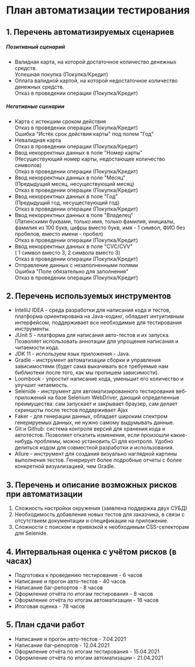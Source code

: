# План автоматизации тестирования

## 1. Перечень автоматизируемых сценариев
 ##### Позитивный сценарий
* Валидная карта, на которой достаточное количество денежных средств.  
 Успешная покупка (Покупка/Кредит)
* Оплата валидной картой, на которой недостаточное количество денежных средств.   
Отказ в проведении операции (Покупка/Кредит)

##### Негативные сценарии
* Карта с истекшим сроком действия   
Отказ в проведении операции (Покупка/Кредит)  
Ошибка "Истёк срок действия карты" под полем "Год"
* Невалидная карта  
Отказ в проведении операции (Покупка/Кредит)
* Ввод некорректных данных в поле "Номер карты" 
(Несуществующий номер карты, недостающее количество символов)   
Отказ в проведении операции (Покупка/Кредит) 
* Ввод некорректных данных в поле "Месяц"  
(Предыдущий месяц, несуществующий месяц)   
Отказ в проведении операции (Покупка/Кредит) 
* Ввод некорректных данных в поле "Год"    
(Предыдущий год, несуществующий год)  
Отказ в проведении операции (Покупка/Кредит) 
* Ввод некорректных данных в поле "Владелец"   
(Латинскими буквами, только имя, только фамилия, инициалы,
 фамилия из 100 букв, цифры вместо букв, имя - 1 символ, ФИО без пробелов, вместо имени - пробел)    
Отказ в проведении операции (Покупка/Кредит)
* Ввод некорректных данных в поле "CVC/CVV"   
( 1 символ вместо 3, 2 символа вместо 3)  
Отказ в проведении операции (Покупка/Кредит)
* Отправление данных с незаполненными полями  
Ошибка "Поле обязательно для заполнения"  
Отказ в проведении операции (Покупка/Кредит)

## 2. Перечень используемых инструментов
 * IntelliJ IDEA - среда разработки для написания кода и тестов, платформа ориентирована 
 на Java-кодинг, обладает интуитивным интерфейсом, поддерживает все необходимые для тестирования инструменты.
 * JUnit 5 - платформа для написания авто-тестов и их запуска. Позволяет использовать аннотации для упрощения
  написания и читаемости кода. 
 * JDK 11 - используем язык приложения - Java.
 * Gradle - инструмент автоматизации сборки и управления зависимостями (будет сама выкачивать все требуемые нам библиотеки после того, как мы пропишем зависимости).
 * Loombook - упростит написание кода, уменьшит его количество и улучшит читаемость.
 * Selenide - инструмент для автоматизированного тестирования веб-приложений на базе Selenium WebDriver, 
 дающий определенные преимущества: сам запускает и закрывает браузер, сам делает скриншоты после тестов поддерживает Ajax
 * Faker - для генерации данных, обладает широким спектром генерируемых данных, не нужно самому выдумывать данные.
 * Git и Github: система контроля версий для хранения кода и автотестов. Позволяет откатить изменения, 
 если произошли какие-нибудь проблемы, можно установить CI для контроля. Удобно делиться кодом для совместной разработки и использования.
 * Allure - инструмент для создания визуально наглядной картины выполнения тестов. Генерирует более подробные отчеты с более конкретной визуализацией, чем Gradle.

## 3. Перечень и описание возможных рисков при автоматизации

1. Сложность настройки окружения (заявлена поддержка двух СУБД)
2. Необходимость добавления новых тестов для заказчика, 
в связи с отсутствием документации и спецификации на приложение.
3. Сложности с поиском и привязкой к необходимым CSS-селекторам для Selenide.

## 4. Интервальная оценка с учётом рисков (в часах)
* Подготовка к проведению тестирования - 6 часов
* Написание и прогон авто-тестов - 40 часов
* Написание баг-репортов - 8 часов
* Оформление отчёта по итогам тестирования - 8 часов
* Оформление отчёта по итогам автоматизации - 16 часов
* Итоговая оценка - 78 часов

## 5. План сдачи работ
* Написание и прогон авто-тестов - 7.04.2021
* Написание баг-репортов - 12.04.2021
* Оформление отчёта по итогам тестирования - 15.04.2021
* Оформление отчёта по итогам автоматизации - 21.04.2021